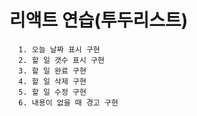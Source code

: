 # 리액트 연습(투두리스트)
```
  1. 오늘 날짜 표시 구현
  2. 할 일 갯수 표시 구현
  3. 할 일 완료 구현
  4. 할 일 삭제 구현
  5. 할 일 수정 구현
  6. 내용이 없을 때 경고 구현
```
